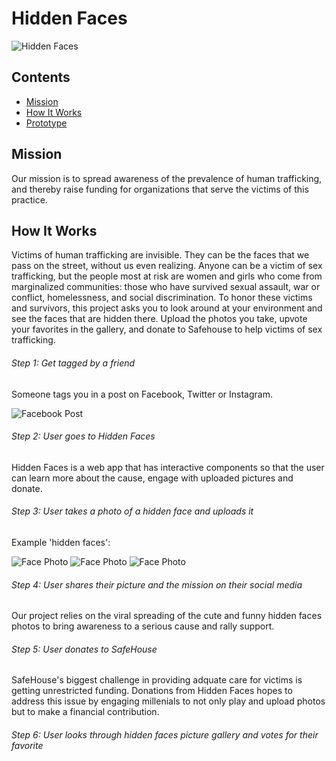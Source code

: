 # Hidden Faces

![Hidden Faces](https://github.com/leahyukelson/h4h-project/blob/master/static/logo-hidden-faces.jpg)


## Contents
* [Mission](#mission)
* [How It Works](#how)
* [Prototype](#proto)

## <a name="Mission"></a>Mission
Our mission is to spread awareness of the prevalence of human trafficking, and thereby raise funding for organizations that serve the victims of this practice.

## <a name="how"></a>How It Works

Victims of human trafficking are invisible. They can be the faces that we pass on the street, without us even realizing. Anyone can be a victim of sex trafficking, but the people most at risk are women and girls who come from marginalized communities: those who have survived sexual assault, war or conflict, homelessness, and social discrimination. To honor these victims and survivors, this project asks you to look around at your environment and see the faces that are hidden there. Upload the photos you take, upvote your favorites in the gallery, and donate to Safehouse to help victims of sex trafficking. 

###### Step 1: Get tagged by a friend

Someone tags you in a post on Facebook, Twitter or Instagram. 

![Facebook Post](https://github.com/leahyukelson/h4h-project/blob/master/static/FB_post.JPG)

###### Step 2: User goes to Hidden Faces 

Hidden Faces is a web app that has interactive components so that the user can learn more about the cause, engage with uploaded pictures and donate.

###### Step 3: User takes a photo of a hidden face and uploads it

Example 'hidden faces':

![Face Photo](https://github.com/leahyukelson/h4h-project/blob/master/static/f6.jpg)
![Face Photo](https://github.com/leahyukelson/h4h-project/blob/master/static/f13.jpg)
![Face Photo](https://github.com/leahyukelson/h4h-project/blob/master/static/f21.jpg)

###### Step 4: User shares their picture and the mission on their social media

Our project relies on the viral spreading of the cute and funny hidden faces photos to bring awareness to a serious cause and rally support.

###### Step 5: User donates to SafeHouse

SafeHouse's biggest challenge in providing adquate care for victims is getting unrestricted funding. Donations from Hidden Faces hopes to address this issue by engaging millenials to not only play and upload photos but to make a financial contribution.

###### Step 6: User looks through hidden faces picture gallery and votes for their favorite
